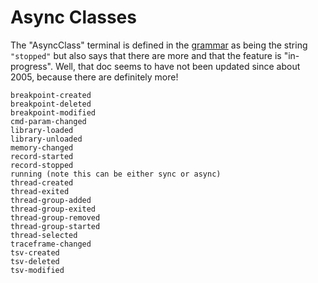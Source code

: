 # Async Classes

The "AsyncClass" terminal is defined in the [grammar](GRAMMAR.md) as being the string
`"stopped"` but also says that there are more and that the feature is "in-progress".
Well, that doc seems to have not been updated since about 2005, because there are
definitely more!

```
breakpoint-created
breakpoint-deleted
breakpoint-modified
cmd-param-changed
library-loaded
library-unloaded
memory-changed
record-started
record-stopped
running (note this can be either sync or async)
thread-created
thread-exited
thread-group-added
thread-group-exited
thread-group-removed
thread-group-started
thread-selected
traceframe-changed
tsv-created
tsv-deleted
tsv-modified
```
